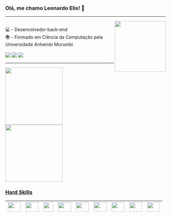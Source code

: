 ### Olá, me chamo Leonardo Elis! 👋
<hr><img align="right" width="160" src="https://media.giphy.com/media/h408T6Y5GfmXBKW62l/giphy.gif"/>
<div style="display: inline_block"><br>
💻 - Desenvolvedor back-end <br>
📚 - Formado em Ciência da Computação pela Universidade Anhembi Morumbi <br>
</div>

<div style="display: inline_block"><br>
  <a href="https://www.linkedin.com/in/leonardoelis/" target="_blank"><img src="https://img.shields.io/badge/LinkedIn-0077B5?style=for-the-badge&logo=linkedin&logoColor=white" target="_blank"></a>
  <a href="mailto:leonardo.elis@gmail.com" target="_blank"><img src="https://img.shields.io/badge/Gmail-D14836?style=for-the-badge&logo=gmail&logoColor=white" target="_blank"></a>
  <a href="https://www.instagram.com/leo_elis08/" target="_blank"><img src="https://img.shields.io/badge/Instagram-E4405F?style=for-the-badge&logo=instagram&logoColor=white" target="_blank"></a>
</div>

<hr>

<div>
 <a href="https://github.com/leonardoelis">
 <img height="180em" src="https://github-readme-stats.vercel.app/api?username=leonardoelis&show_icons=true&theme=midnight-purple&include_all_commits=true&count_private=true"/>
 <img height="180em" src="https://github-readme-stats.vercel.app/api/top-langs/?username=leonardoelis&hide=jupyter notebook&layout=compact&langs_count=7&theme=midnight-purple"/>
</div>

### Hard Skills
<table>
  <thead>
    <tr>
      <th>
        <img src="https://cdn.jsdelivr.net/gh/devicons/devicon/icons/python/python-original.svg" style="max-width: 100%;" width="40" height="30" align="middle" />
      </th>
      <th>
        <img src="https://cdn.jsdelivr.net/gh/devicons/devicon/icons/django/django-plain.svg" style="max-width: 100%;" width="40" height="30" align="middle" />
      </th>  
      <th>
        <img src="https://cdn.jsdelivr.net/gh/devicons/devicon/icons/java/java-original.svg" style="max-width: 100%;" widht="40" height="30" align="middle" />
      </th>
      <th>
        <img src="https://cdn.jsdelivr.net/gh/devicons/devicon/icons/mysql/mysql-original.svg" style="max-width: 100%;" width="40" height="30" align="middle" />
      </th>
      <th>
        <img src="https://cdn.jsdelivr.net/gh/devicons/devicon/icons/postgresql/postgresql-original.svg" style="max-width: 100%;" width="40" height="30" align="middle" />
      </th>
      <th>
        <img src="https://cdn.jsdelivr.net/gh/devicons/devicon/icons/git/git-original.svg" style="max-width: 100%;" width="40" height="30" align="middle" />
      </th>
      <th>
        <img src="https://cdn.jsdelivr.net/gh/devicons/devicon/icons/javascript/javascript-original.svg" style="max-width: 100%;" width="40" height="30" align="middle" />
      </th>
      <th>
        <img src="https://cdn.jsdelivr.net/gh/devicons/devicon/icons/html5/html5-original.svg" style="max-width: 100%;" width="40" height="30" align="middle" />
      </th>
      <th>
        <img src="https://cdn.jsdelivr.net/gh/devicons/devicon/icons/css3/css3-original.svg" style="max-width: 100%;" width="40" height="30" align="middle" />
      </th>
    </tr>
  </thead>
</table>

 <!--
**leonardoelis/leonardoelis** is a ✨ _special_ ✨ repository because its `README.md` (this file) appears on your GitHub profile.

Here are some ideas to get you started:

- 🔭 I’m currently working on ...
- 🌱 I’m currently learning ...
- 👯 I’m looking to collaborate on ...
- 🤔 I’m looking for help with ...
- 💬 Ask me about ...
- 📫 How to reach me: ...
- 😄 Pronouns: ...
- ⚡ Fun fact: ...
-->
